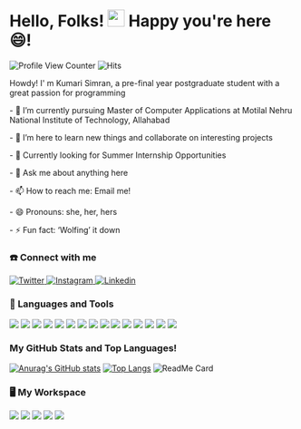 # Hello, Folks! <img src="https://raw.githubusercontent.com/MartinHeinz/MartinHeinz/master/wave.gif" width="30px"> Happy you're here 😄!

![Profile View Counter](https://komarev.com/ghpvc/?username=simran045)  ![Hits](https://hitcounter.pythonanywhere.com/count/tag.svg?url=https://github.com/TabLayoutDemo)


<p> Howdy! I' m Kumari Simran, a pre-final year postgraduate student with a great passion for programming </p>
<p> - 🔭 I’m currently pursuing Master of Computer Applications at Motilal Nehru National Institute of Technology, Allahabad </p>
<p> - 🌱 I’m here to learn new things and collaborate on interesting projects </p>
<p> - 🤔 Currently looking for Summer Internship Opportunities </p> 
<p> - 💬 Ask me about anything here</p>
<p> - 📫 How to reach me: Email me! </p>
<p> - 😄 Pronouns: she, her, hers </p>
<p> - ⚡ Fun fact: ‘Wolfing’ it down </p>


### ☎️ Connect with me

<a href="https://twitter.com/nitiansimran/">
  <img
    alt="Twitter" src="https://img.shields.io/badge/Twitter-1DA1F2?logo=twitter&logoColor=white&style=flat-square"/>
</a>
<a href="https://www.instagram.com/simran_singh.0/">
  <img alt="Instagram" src="https://img.shields.io/badge/Instagram-E4405F?logo=instagram&logoColor=white&style=flat-square"/>
</a>
<a href="https://www.linkedin.com/in/the-simran/">
  <img alt="Linkedin" src="https://img.shields.io/badge/linkedin-0077B5?logo=linkedin&logoColor=white&style=flat-square"/>
</a> 

### 🔧 Languages and Tools

<img src="https://img.shields.io/badge/C-00599C?style=for-the-badge&logo=c&logoColor=white" />  <img src="https://img.shields.io/badge/C%2B%2B-00599C?style=for-the-badge&logo=c%2B%2B&logoColor=white" />  <img src="https://img.shields.io/badge/Java-ED8B00?style=for-the-badge&logo=java&logoColor=white" />  <img src="https://img.shields.io/badge/PHP-777BB4?style=for-the-badge&logo=php&logoColor=white" />  <img src="https://img.shields.io/badge/Shell_Script-121011?style=for-the-badge&logo=gnu-bash&logoColor=white" />  <img src="https://img.shields.io/badge/HTML5-E34F26?style=for-the-badge&logo=html5&logoColor=white" />  <img src="https://img.shields.io/badge/CSS3-1572B6?style=for-the-badge&logo=css3&logoColor=white" />  <img src="https://img.shields.io/badge/Bootstrap-563D7C?style=for-the-badge&logo=bootstrap&logoColor=white" />  <img src="https://img.shields.io/badge/MySQL-00000F?style=for-the-badge&logo=mysql&logoColor=white" />  <img src="https://img.shields.io/badge/Visual_Studio_Code-0078D4?style=for-the-badge&logo=visual%20studio%20code&logoColor=white" />  <img src="https://img.shields.io/badge/Microsoft_Word-2B579A?style=for-the-badge&logo=microsoft-word&logoColor=white" />  <img src="https://img.shields.io/badge/Microsoft_Excel-217346?style=for-the-badge&logo=microsoft-excel&logoColor=white" />  <img src="https://img.shields.io/badge/Microsoft_PowerPoint-B7472A?style=for-the-badge&logo=microsoft-powerpoint&logoColor=white" />  <img src="https://img.shields.io/badge/Microsoft_Access-A4373A?style=for-the-badge&logo=microsoft-access&logoColor=white" /> <img src="https://img.shields.io/badge/Git-F05032?style=for-the-badge&logo=git&logoColor=white" />

### My GitHub Stats and Top Languages!

[![Anurag's GitHub stats](https://github-readme-stats.vercel.app/api?username=simran045&theme=tokyonight&count_private=true)](https://github.com/anuraghazra/github-readme-stats)    [![Top Langs](https://github-readme-stats.vercel.app/api/top-langs/?username=simran045&layout=compact&theme=tokyonight)](https://github.com/anuraghazra/github-readme-stats)   ![ReadMe Card](https://github-readme-stats.vercel.app/api/pin/?username=simran045&repo=TabLayoutDemo&theme=radical)   

### 🖥 My Workspace

<img src="https://img.shields.io/badge/Linux-FCC624?style=for-the-badge&logo=linux&logoColor=black"  /> <img src="https://img.shields.io/badge/Windows-0078D6?style=for-the-badge&logo=windows&logoColor=white" />  <img src="https://img.shields.io/badge/Ubuntu-E95420?style=for-the-badge&logo=ubuntu&logoColor=white"/>  <img src="https://img.shields.io/badge/Kali_Linux-557C94?style=for-the-badge&logo=kali-linux&logoColor=white"/>  <img src="https://img.shields.io/badge/Windows_XP-003399?style=for-the-badge&logo=windows-xp&logoColor=white"/>


<!--
**simran045/simran045** is a ✨ _special_ ✨ repository because its `README.md` (this file) appears on your GitHub profile.

Here are some ideas to get you started:

- 🔭 I’m currently working on ...
- 🌱 I’m currently learning ...
- 👯 I’m looking to collaborate on ...
- 🤔 I’m looking for help with ...
- 💬 Ask me about ...
- 📫 How to reach me: ...
- 😄 Pronouns: ...
- ⚡ Fun fact: ...
-->

